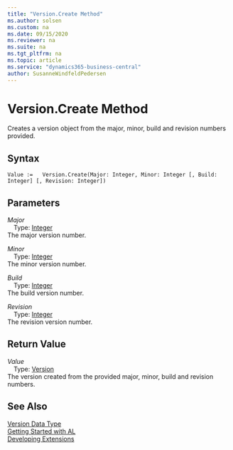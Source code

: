 ```yaml
---
title: "Version.Create Method"
ms.author: solsen
ms.custom: na
ms.date: 09/15/2020
ms.reviewer: na
ms.suite: na
ms.tgt_pltfrm: na
ms.topic: article
ms.service: "dynamics365-business-central"
author: SusanneWindfeldPedersen
---
```

[//]: # (START>DO_NOT_EDIT)
[//]: # (IMPORTANT:Do not edit any of the content between here and the END>DO_NOT_EDIT.)
[//]: # (Any modifications should be made in the .xml files in the ModernDev repo.)
# Version.Create Method
Creates a version object from the major, minor, build and revision numbers provided.


## Syntax
```
Value :=   Version.Create(Major: Integer, Minor: Integer [, Build: Integer] [, Revision: Integer])
```
## Parameters
*Major*  
&emsp;Type: [Integer](../integer/integer-data-type.md)  
The major version number.
        
*Minor*  
&emsp;Type: [Integer](../integer/integer-data-type.md)  
The minor version number.
        
*Build*  
&emsp;Type: [Integer](../integer/integer-data-type.md)  
The build version number.
        
*Revision*  
&emsp;Type: [Integer](../integer/integer-data-type.md)  
The revision version number.  


## Return Value
*Value*  
&emsp;Type: [Version](version-data-type.md)  
The version created from the provided major, minor, build and revision numbers.  


[//]: # (IMPORTANT: END>DO_NOT_EDIT)
## See Also
[Version Data Type](version-data-type.md)  
[Getting Started with AL](../../devenv-get-started.md)  
[Developing Extensions](../../devenv-dev-overview.md)